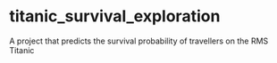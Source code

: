 # titanic_survival_exploration
A project that predicts the survival probability of travellers on the RMS Titanic
